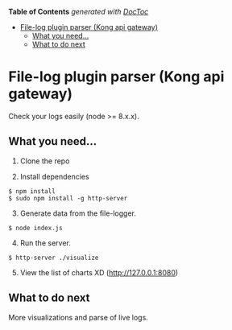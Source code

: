 <!-- START doctoc generated TOC please keep comment here to allow auto update -->
<!-- DON'T EDIT THIS SECTION, INSTEAD RE-RUN doctoc TO UPDATE -->
**Table of Contents**  *generated with [DocToc](https://github.com/thlorenz/doctoc)*

- [File-log plugin parser (Kong api gateway)](#file-log-plugin-parser-kong-api-gateway)
  - [What you need...](#what-you-need)
  - [What to do next](#what-to-do-next)

<!-- END doctoc generated TOC please keep comment here to allow auto update -->

# File-log plugin parser (Kong api gateway)

Check your logs easily (node >= 8.x.x).

## What you need...

1. Clone the repo

2. Install dependencies
  ```
  $ npm install
  $ sudo npm install -g http-server
  ```

3. Generate data from the file-logger.
  ```
  $ node index.js
  ```

4. Run the server.
  ```
  $ http-server ./visualize
  ```

5. View the list of charts XD (http://127.0.0.1:8080)


## What to do next

More visualizations and parse of live logs.